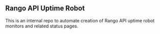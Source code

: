 ## Rango API Uptime Robot

This is an internal repo to automate creation of Rango API uptime robot monitors and related status pages.

